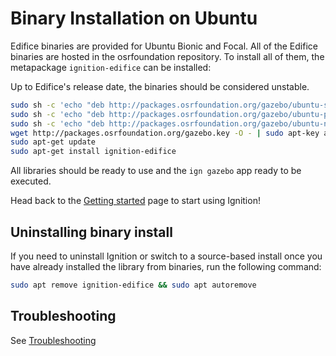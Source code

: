 # Binary Installation on Ubuntu

Edifice binaries are provided for Ubuntu Bionic and Focal. All of the Edifice
binaries are hosted in the osrfoundation repository. To install all of them,
the metapackage `ignition-edifice` can be installed:

Up to Edifice's release date, the binaries should be considered unstable.

```bash
sudo sh -c 'echo "deb http://packages.osrfoundation.org/gazebo/ubuntu-stable `lsb_release -cs` main" > /etc/apt/sources.list.d/gazebo-stable.list'
sudo sh -c 'echo "deb http://packages.osrfoundation.org/gazebo/ubuntu-prerelease `lsb_release -cs` main" > /etc/apt/sources.list.d/gazebo-prerelease.list'
sudo sh -c 'echo "deb http://packages.osrfoundation.org/gazebo/ubuntu-nightly `lsb_release -cs` main" > /etc/apt/sources.list.d/gazebo-nightly.list'
wget http://packages.osrfoundation.org/gazebo.key -O - | sudo apt-key add -
sudo apt-get update
sudo apt-get install ignition-edifice
```

All libraries should be ready to use and the `ign gazebo` app ready to be executed.

Head back to the [Getting started](/docs/all/get_started)
page to start using Ignition!

## Uninstalling binary install

If you need to uninstall Ignition or switch to a source-based install once you
have already installed the library from binaries, run the following command:

```bash
sudo apt remove ignition-edifice && sudo apt autoremove
```

## Troubleshooting

See [Troubleshooting](troubleshooting)
